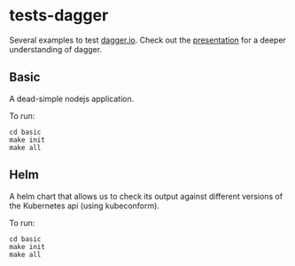 # tests-dagger

Several examples to test [dagger.io](https://dagger.io/). Check out the [presentation](presentation.pdf) for a deeper understanding of dagger.

## Basic

A dead-simple nodejs application. 

To run:

```
cd basic
make init
make all
```

## Helm

A helm chart that allows us to check its output against different versions of the Kubernetes api (using kubeconform). 

To run:

```
cd basic
make init
make all
```
